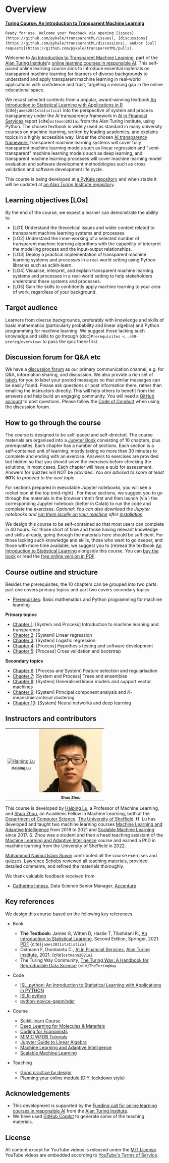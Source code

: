 # Overview

**[Turing Course: An Introduction to Transparent Machine Learning](https://github.com/alan-turing-institute/Intro-to-transparent-ML-course/)**

```{admonition} Status
Ready for use. Welcome your feedback via opening [issues](https://github.com/pykale/transparentML/issues), [discussions](https://github.com/pykale/transparentML/discussions), and/or [pull requests](https://github.com/pykale/transparentML/pulls).
```

Welcome to [An Introduction to Transparent Machine Learning](https://www.turing.ac.uk/introduction-transparent-machine-learning), part of the [Alan Turing Institute](https://www.turing.ac.uk/)'s [online learning courses in responsible AI](https://www.turing.ac.uk/funding-call-online-learning-courses-responsible-ai). This self-paced online learning course aims to introduce essential materials on transparent machine learning for learners of diverse backgrounds to understand and apply transparent machine learning in real-world applications with confidence and trust, targeting a missing gap in the online educational space.

We recast selected contents from a popular, award-winning textbook [An Introduction to Statistical Learning with Applications in R](https://www.statlearning.com/) {cite}`james2021statistical` into the perspective of system and process transparency under the AI transparency framework in [AI in Financial Services](https://www.turing.ac.uk/sites/default/files/2021-06/ati_ai_in_financial_services_lores.pdf) report {cite}`ostmann2021ai` from the Alan Turing Institute, using Python. The chosen textbook is widely used as standard in many university courses on machine learning, written by leading academics, and explains topics in a highly accessible way. Under the chosen [AI transparency framework](https://www.turing.ac.uk/sites/default/files/2021-06/ati_ai_in_financial_services_lores.pdf), transparent machine learning systems will cover fully transparent machine learning models such as linear regression and "semi-transparent" machine learning models such as deep learning, and transparent machine learning processes will cover machine learning model evaluation and software development methodologies such as cross validation and software development life cycle.

This course is being developed at [a PyKale repository](https://github.com/pykale/transparentML) and when stable it will be updated at [an Alan Turing Institute repository](https://github.com/alan-turing-institute/Intro-to-transparent-ML-course/).

## Learning objectives [LOs]

By the end of the course, we expect a learner can demonstrate the ability to:

- [LO1] Understand the theoretical issues and wider context related to transparent machine learning systems and processes.
- [LO2] Understand the inner-working of a selected number of transparent machine learning algorithms with the capability of interpret the modelling process and the input-output relationships.
- [LO3] Deploy a practical implementation of transparent machine learning systems and processes in a real-world setting using Python libraries such as scikit-learn.
- [LO4] Visualise, interpret, and explain transparent machine learning systems and processes in a real-world setting to help stakeholders understand these systems and processes.
- [LO5] Gain the skills to confidently apply machine learning to your area of work, regardless of your background.

## Target audience

Learners from diverse backgrounds, preferably with knowledge and skills of basic mathematics (particularly probability and linear algebra) and Python programming for machine learning. We suggest those lacking such knowledge and skills to go through {doc}`Prerequisites <../00-prereq/overview>` to pass the quiz there first.

## Discussion forum for Q&A etc

We have a [discussion forum](https://github.com/pykale/transparentML/discussions) as our primary communication channel, e.g. for Q&A, information sharing, and discussion. We also provide a rich set of [labels](https://github.com/pykale/transparentML/labels) for you to label your posted messages so that similar messages can be easily found. Please ask questions or post information there, rather than emailing the instructors directly. This will help others to benefit from the answers and help build an engaging community. You will need a [GitHub account](https://github.com/join) to post questions. Please follow the [Code of Conduct](https://github.com/pykale/transparentML/blob/main/CODE_OF_CONDUCT.md) when using the discussion forum.

## How to go through the course

The course is designed to be self-paced and self-directed. The course materials are organised into a [Jupyter Book](https://jupyterbook.org/) consisting of 10 chapters, plus prerequisites. Each chapter has a number of sections. Each section is a self-contained unit of learning, mostly taking no more than 30 minutes to complete and ending with an exercise. Answers to exercises are provided but hidden so that you should solve the exercises before checking the solutions, in most cases. Each chapter will have a quiz for assessment. Answers for quizzes will NOT be provided. _You are advised to score at least **50%** to proceed to the next topic_.

For sections prepared in executable Jupyter notebooks, you will see a rocket icon <i class="fas fa-rocket"></i> at the top (mid-right) . For these sections, we suggest you to go through the materials in the browser (html) first and then launch (via <i class="fas fa-rocket"></i>) the corresponding Jupyter notebook (better in Colab) to run the code and complete the exercises. _Optional: You can also download the Jupyter notebooks and [run them locally on your machine](https://jupyter-notebook-beginner-guide.readthedocs.io/en/latest/execute.html) after [installation](https://jupyter-notebook-beginner-guide.readthedocs.io/en/latest/install.html)._

We design this course to be self-contained so that most users can complete in 40 hours. For those short of time and those having relevant knowledge and skills already, going through the materials here should be sufficient. For those lacking such knowledge and skills, those who want to go deeper, and those with more time available, we suggest you to (re)read the textbook [An Introduction to Statistical Learning](https://www.statlearning.com/) alongside this course. You can [buy the book](https://www.amazon.co.uk/Introduction-Statistical-Learning-Applications-Statistics/dp/1071614177) or read the [free online version in PDF](https://hastie.su.domains/ISLR2/ISLRv2_website.pdf).

## Course outline and structure

Besides the prerequisites, the 10 chapters can be grouped into two parts: part one covers primary topics and part two covers secondary topics.

- [Prerequisites](https://pykale.github.io/transparentML/00-prereq/overview.html): Basic mathematics and Python programming for machine learning

**Primary topics**

- [Chapter 1](https://pykale.github.io/transparentML/01-intro/overview.html): [System and Process] Introduction to machine learning and transparency
- [Chapter 2](https://pykale.github.io/transparentML/02-linear-reg/overview.html): [System] Linear regression
- [Chapter 3](https://pykale.github.io/transparentML/03-logistic-reg/overview.html): [System] Logistic regression
- [Chapter 4](https://pykale.github.io/transparentML/04-hypo-test-sw-dev/overview.html): [Process] Hypothesis testing and software development
- [Chapter 5](https://pykale.github.io/transparentML/05-cross-val-bootstrap/overview.html): [Process] Cross validation and bootstrap
<!-- and linear discriminant analysis -->

**Secondary topics**

- [Chapter 6](https://pykale.github.io/transparentML/06-ftr-select-regularise/overview.html): [Process and System] Feature selection and regularisation
- [Chapter 7](https://pykale.github.io/transparentML/07-trees-ensembles/overview.html): [System and Process] Trees and ensembles
- [Chapter 8](https://pykale.github.io/transparentML/08-nb-glm-svm/overview.html): [System] Generalised linear models and support vector machines
- [Chapter 9](https://pykale.github.io/transparentML/09-pca-clustering/overview.html): [System] Principal component analysis and $K$-means/hierarchical clustering
- [Chapter 10](https://pykale.github.io/transparentML/10-deep-cnn-rnn/overview.html): [System] Neural networks and deep learning

## Instructors and contributors

<table>
  <tbody>
    <tr>
      <td align="center"><a href="https://haipinglu.github.io/"><img src="https://raw.githubusercontent.com/haipinglu/hugo-academic/main/content/authors/haiping-lu/avatar.png" width="200px;" alt="Haiping Lu"/><br /><sub><b>Haiping Lu</b></sub></a></td>
      <td align="center"><a href="https://shuo-zhou.github.io/"><img src="https://raw.githubusercontent.com/shuo-zhou/shuo-zhou.github.io/master/assets/img/profile.png" width="200px;" alt="Shuo Zhou"/><br /><sub><b>Shuo Zhou</b></sub></a></td>
    </tr>
  </tbody>
</table>

This course is developed by [Haiping Lu](https://haipinglu.github.io/), a Professor of Machine Learning, and [Shuo Zhou](https://shuo-zhou.github.io/), an Academic Fellow in Machine Learning, both at the [Department of Computer Science](https://www.sheffield.ac.uk/dcs), [The University of Sheffield](https://www.sheffield.ac.uk/). H. Lu has developed and taught two machine learning courses [Machine Learning and Adaptive Intelligence](https://github.com/maalvarezl/MLAI) from 2018 to 2021 and [Scalable Machine Learning](https://github.com/haipinglu/ScalableML) since 2017. S. Zhou was a student and then a head teaching assistant of the [Machine Learning and Adaptive Intelligence](https://github.com/maalvarezl/MLAI) course and earned a PhD in machine learning from the University of Sheffield in 2022.

[Mohammod Naimul Islam Suvon](https://github.com/Mdnaimulislam) contributed all the course exercises and quizzes. [Lawrence Schobs](https://github.com/Schobs) reviewed all teaching materials, provided detailed comments, and refined the materials thoroughly.

We thank valuable feedback received from
- [Catherine Inness](https://www.linkedin.com/in/catherineinness/), Data Science Senior Manager, [Accenture](https://www.accenture.com/gb-en)
<!-- - [Lawrence Schobs](https://www.linkedin.com/in/lawrence-schobs-2497a619b), PhD Student, [University of Sheffield](https://www.sheffield.ac.uk/) -->

## Key references

We design this course based on the following key references.

- Book
  - **The Textbook:** James G, Witten D, Hastie T, Tibshirani R., [An Introduction to Statistical Learning](https://www.statlearning.com/), Second Edition,  Springer, 2021. [PDF](https://hastie.su.domains/ISLR2/ISLRv2_website.pdf) {cite}`james2021statistical`
  - Ostmann F, Dorobantu C., [AI in Financial Services](https://www.turing.ac.uk/sites/default/files/2021-06/ati_ai_in_financial_services_lores.pdf), [Alan Turing Institute](https://www.turing.ac.uk/), 2021. {cite}`ostmann2021ai`
  - The Turing Way Community, [The Turing Way: A Handbook for Reproducible Data Science](https://the-turing-way.netlify.app/) {cite}`TheTuringWay`
- Code
  - [ISL_python: An Introduction to Statistical Learning with Applications in PYTHON](https://github.com/qx0731/Sharing_ISL_python)
  - [ISLR-python](https://github.com/JWarmenhoven/ISLR-python)
  - [python-novice-gapminder](https://github.com/swcarpentry/python-novice-gapminder/tree/gh-pages/_episodes)
- Course
  - [Scikit-learn Course](https://inria.github.io/scikit-learn-mooc/index.html)
  - [Deep Learning for Molecules & Materials](https://dmol.pub/)
  - [Coding for Economists](https://aeturrell.github.io/coding-for-economists/)
  - [MIMIC WFDB Tutorials](https://wfdb.io/mimic_wfdb_tutorials/)
  - [Jupyter Guide to Linear Algebra](https://bvanderlei.github.io/jupyter-guide-to-linear-algebra/intro.html)
  - [Machine Learning and Adaptive Intelligence](https://github.com/maalvarezl/MLAI)
  - [Scalable Machine Learning](https://github.com/haipinglu/ScalableML)

- Teaching
  - [Good practice by design](https://onlinelearning.london.ac.uk/2020/06/08/good-practice-by-design/)
  - [Planning your online module (DIY, lockdown style)](https://onlinelearning.london.ac.uk/2020/05/24/planning-your-online-module-diy-lockdown-style/)

## Acknowledgements

- This development is supported by the [Funding call for online learning courses in responsible AI](https://www.turing.ac.uk/funding-call-online-learning-courses-responsible-ai) from the [Alan Turing Institute](https://www.turing.ac.uk/).
- We have used [GitHub Copilot](https://copilot.github.com/) to generate some of the teaching materials.

## License

All content except for YouTube videos is released under the [MIT License](https://github.com/pykale/transparentML/blob/main/LICENSE). YouTube videos are embedded according to [YouTube's Terms of Service](https://www.youtube.com/static?gl=CA&template=terms).
